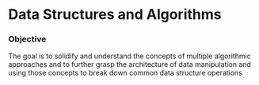 # Data Structures and Algorithms

### Objective

The goal is to solidify and understand the concepts of multiple algorithmic approaches and to further grasp the architecture of data manipulation and using those concepts to break down common data structure operations

